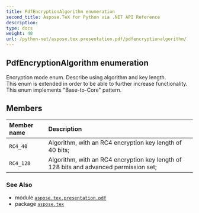 ```yaml
---
title: PdfEncryptionAlgorithm enumeration
second_title: Aspose.TeX for Python via .NET API Reference
description: 
type: docs
weight: 40
url: /python-net/aspose.tex.presentation.pdf/pdfencryptionalgorithm/
---
```


## PdfEncryptionAlgorithm enumeration

Encryption mode enum. Describe using algorithm and key length.<br/>            This enum is extended in order to be able to further increase functionality.<br/>            This enum implements "Base-to-Core" pattern.

## Members
| Member name | Description |
| :- | :- |
| `RC4_40` | Algorithm, with an RC4 encryption key length of 40 bits; |
| `RC4_128` | Algorithm, with an RC4 encryption key length of 128 bits and advanced permission set; |

### See Also

* module [`aspose.tex.presentation.pdf`](/tex/python-net/aspose.tex.presentation.pdf/)
* package [`aspose.tex`](/tex/python-net/)

